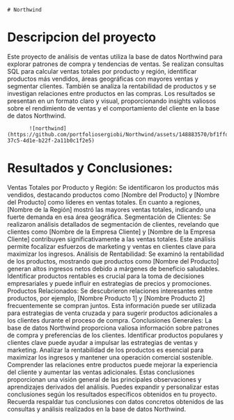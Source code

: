                                                                                             # Northwind

# Descripcion del proyecto
Este proyecto de análisis de ventas utiliza la base de datos Northwind para explorar patrones de compra y tendencias de ventas. Se realizan consultas SQL para calcular ventas totales por producto y región, identificar productos más vendidos, áreas geográficas con mayores ventas y segmentar clientes. También se analiza la rentabilidad de productos y se investigan relaciones entre productos en las compras. Los resultados se presentan en un formato claro y visual, proporcionando insights valiosos sobre el rendimiento de ventas y el comportamiento del cliente en la base de datos Northwind.

           ![northwind](https://github.com/portfoliosergiobi/Northwind/assets/148883570/bf1ffd31-37c5-4d1e-b22f-2a11b0c1f2e5)

# Resultados y Conclusiones:
Ventas Totales por Producto y Región:
Se identificaron los productos más vendidos, destacando productos como [Nombre del Producto] y [Nombre del Producto] como líderes en ventas totales.
En cuanto a regiones, [Nombre de la Región] mostró las mayores ventas totales, indicando una fuerte demanda en esa área geográfica.
Segmentación de Clientes:
Se realizaron análisis detallados de segmentación de clientes, revelando que clientes como [Nombre de la Empresa Cliente] y [Nombre de la Empresa Cliente] contribuyen significativamente a las ventas totales.
Este análisis permite focalizar esfuerzos de marketing y ventas en clientes clave para maximizar los ingresos.
Análisis de Rentabilidad:
Se examinó la rentabilidad de los productos, mostrando que productos como [Nombre del Producto] generan altos ingresos netos debido a márgenes de beneficio saludables.
Identificar productos rentables es crucial para la toma de decisiones empresariales y puede influir en estrategias de precios y promociones.
Productos Relacionados:
Se descubrieron relaciones interesantes entre productos, por ejemplo, [Nombre Producto 1] y [Nombre Producto 2] frecuentemente se compran juntos.
Esta información puede ser utilizada para estrategias de venta cruzada y para sugerir productos adicionales a los clientes durante el proceso de compra.
Conclusiones Generales:
La base de datos Northwind proporciona valiosa información sobre patrones de compra y preferencias de los clientes.
Identificar productos populares y clientes clave puede ayudar a impulsar las estrategias de ventas y marketing.
Analizar la rentabilidad de los productos es esencial para maximizar los ingresos y mantener una operación comercial sostenible.
Comprender las relaciones entre productos puede mejorar la experiencia del cliente y aumentar las ventas adicionales.
Estas conclusiones proporcionan una visión general de las principales observaciones y aprendizajes derivados del análisis. Puedes expandir y personalizar estas conclusiones según los resultados específicos obtenidos en tu proyecto. Recuerda respaldar tus conclusiones con datos concretos obtenidos de las consultas y análisis realizados en la base de datos Northwind.

